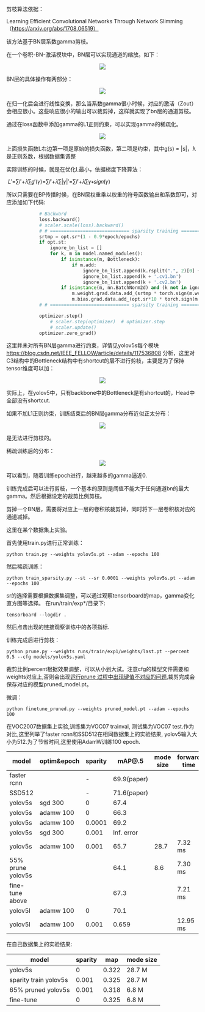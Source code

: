 
剪枝算法依据：

Learning Efficient Convolutional Networks Through Network Slimming（https://arxiv.org/abs/1708.06519）

该方法基于BN层系数gamma剪枝。

在一个卷积-BN-激活模块中，BN层可以实现通道的缩放。如下：

<p align="center">
<img src="img/Screenshot from 2021-05-25 00-26-23.png">
</p>

BN层的具体操作有两部分：

<p align="center">
<img src="img/Screenshot from 2021-05-25 00-28-15.png">
</p>

在归一化后会进行线性变换，那么当系数gamma很小时候，对应的激活（Zout）会相应很小。这些响应很小的输出可以裁剪掉，这样就实现了bn层的通道剪枝。

通过在loss函数中添加gamma的L1正则约束，可以实现gamma的稀疏化。

<p align="center">
<img src="img/Screenshot from 2021-05-25 00-28-52.png">
</p>



上面损失函数L右边第一项是原始的损失函数，第二项是约束，其中g(s) = |s|，λ是正则系数，根据数据集调整

实际训练的时候，就是在优化L最小，依据梯度下降算法：

​														𝐿′=∑𝑙′+𝜆∑𝑔′(𝛾)=∑𝑙′+𝜆∑|𝛾|′=∑𝑙′+𝜆∑𝛾∗𝑠𝑖𝑔𝑛(𝛾)

所以只需要在BP传播时候，在BN层权重乘以权重的符号函数输出和系数即可，对应添加如下代码:

```python
            # Backward
            loss.backward()
            # scaler.scale(loss).backward()
            # # ============================= sparsity training ========================== #
            srtmp = opt.sr*(1 - 0.9*epoch/epochs)
            if opt.st:
                ignore_bn_list = []
                for k, m in model.named_modules():
                    if isinstance(m, Bottleneck):
                        if m.add:
                            ignore_bn_list.append(k.rsplit(".", 2)[0] + ".cv1.bn")
                            ignore_bn_list.append(k + '.cv1.bn')
                            ignore_bn_list.append(k + '.cv2.bn')
                    if isinstance(m, nn.BatchNorm2d) and (k not in ignore_bn_list):
                        m.weight.grad.data.add_(srtmp * torch.sign(m.weight.data))  # L1
                        m.bias.grad.data.add_(opt.sr*10 * torch.sign(m.bias.data))  # L1
            # # ============================= sparsity training ========================== #

            optimizer.step()
                # scaler.step(optimizer)  # optimizer.step
                # scaler.update()
            optimizer.zero_grad()
```

这里并未对所有BN层gamma进行约束，详情见yolov5s每个模块 https://blog.csdn.net/IEEE_FELLOW/article/details/117536808
分析，这里对C3结构中的Bottleneck结构中有shortcut的层不进行剪枝，主要是为了保持tensor维度可以加：

<p align="center">
<img src="img/Screenshot from 2021-05-27 22-20-33.png">
</p>

实际上，在yolov5中，只有backbone中的Bottleneck是有shortcut的，Head中全部没有shortcut.

如果不加L1正则约束，训练结束后的BN层gamma分布近似正太分布：

<p align="center">
<img src="img/Screenshot from 2021-05-23 20-19-08.png">
</p>

是无法进行剪枝的。

稀疏训练后的分布：

<p align="center">
<img src="img/Screenshot from 2021-05-23 20-19-30.png">
</p>

可以看到，随着训练epoch进行，越来越多的gamma逼近0.

训练完成后可以进行剪枝，一个基本的原则是阈值不能大于任何通道bn的最大gamma。然后根据设定的裁剪比例剪枝。

剪掉一个BN层，需要将对应上一层的卷积核裁剪掉，同时将下一层卷积核对应的通道减掉。

这里在某个数据集上实验。

首先使用train.py进行正常训练：

```
python train.py --weights yolov5s.pt --adam --epochs 100
```

然后稀疏训练：

```
python train_sparsity.py --st --sr 0.0001 --weights yolov5s.pt --adam --epochs 100
```

sr的选择需要根据数据集调整，可以通过观察tensorboard的map，gamma变化直方图等选择。
在run/train/exp*/目录下:
```
tensorboard --logdir .
```
然后点击出现的链接观察训练中的各项指标.

训练完成后进行剪枝：

```
python prune.py --weights runs/train/exp1/weights/last.pt --percent 0.5 --cfg models/yolov5s.yaml
```

裁剪比例percent根据效果调整，可以从小到大试。注意cfg的模型文件需要和weights对应上,否则会出现[运行prune 过程中出现键值不对应的问题](https://github.com/midasklr/yolov5prune/issues/65),裁剪完成会保存对应的模型pruned_model.pt。

微调：

```
python finetune_pruned.py --weights pruned_model.pt --adam --epochs 100
```

在VOC2007数据集上实验,训练集为VOC07 trainval, 测试集为VOC07 test.作为对比,这里列举了faster rcnn和SSD512在相同数据集上的实验结果, yolov5输入大小为512.为了节省时间,这里使用AdamW训练100 epoch.

| model             | optim&epoch | sparity | mAP@.5      | mode size | forward time |
| ----------------- | ----------- | ------- | ----------- | --------- | ------------ |
| faster rcnn       |             | -       | 69.9(paper) |           |              |
| SSD512            |             | -       | 71.6(paper) |           |              |
| yolov5s           | sgd 300     | 0       | 67.4        |           |              |
| yolov5s           | adamw 100   | 0       | 66.3        |           |              |
| yolov5s           | adamw 100   | 0.0001  | 69.2        |           |              |
| yolov5s           | sgd 300     | 0.001   | Inf. error  |           |              |
| yolov5s           | adamw 100   | 0.001   | 65.7        | 28.7      | 7.32 ms      |
| 55% prune yolov5s |             |         | 64.1        | 8.6       | 7.30 ms      |
| fine-tune above   |             |         | 67.3        |           | 7.21 ms      |
| yolov5l           | adamw 100   | 0       | 70.1        |           |              |
| yolov5l           | adamw 100   | 0.001   | 0.659       |           | 12.95 ms     |



在自己数据集上的实验结果:

| model                 | sparity | map   | mode size |
| --------------------- | ------- | ----- | --------- |
| yolov5s               | 0       | 0.322 | 28.7 M    |
| sparity train yolov5s | 0.001   | 0.325 | 28.7 M    |
| 65% pruned yolov5s    | 0.001   | 0.318 | 6.8 M     |
| fine-tune             | 0       | 0.325 | 6.8 M     |


